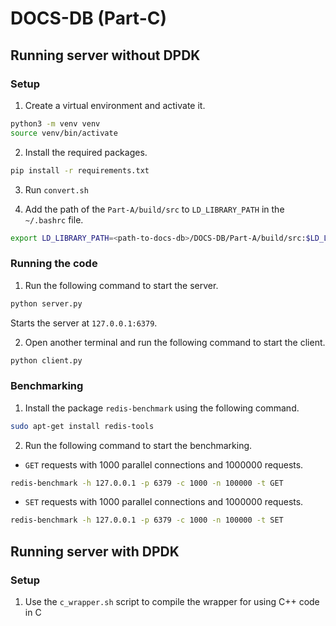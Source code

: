 # DOCS-DB (Part-C)

## Running server without DPDK

### Setup

1. Create a virtual environment and activate it.

```bash
python3 -m venv venv
source venv/bin/activate
```

2. Install the required packages.

```bash
pip install -r requirements.txt
```

3. Run `convert.sh`

4. Add the path of the `Part-A/build/src` to `LD_LIBRARY_PATH` in the `~/.bashrc` file.

```bash
export LD_LIBRARY_PATH=<path-to-docs-db>/DOCS-DB/Part-A/build/src:$LD_LIBRARY_PATH
```


### Running the code

1. Run the following command to start the server.

```bash
python server.py
```

Starts the server at `127.0.0.1:6379`.

2. Open another terminal and run the following command to start the client.

```bash
python client.py
```


### Benchmarking

1. Install the package `redis-benchmark` using the following command.

```bash
sudo apt-get install redis-tools
```

2. Run the following command to start the benchmarking.


- `GET` requests with 1000 parallel connections and 1000000 requests.

```bash
redis-benchmark -h 127.0.0.1 -p 6379 -c 1000 -n 100000 -t GET
```

- `SET` requests with 1000 parallel connections and 1000000 requests.

```bash
redis-benchmark -h 127.0.0.1 -p 6379 -c 1000 -n 100000 -t SET
```

## Running server with DPDK

### Setup
1. Use the `c_wrapper.sh` script to compile the wrapper for using C++ code in C
